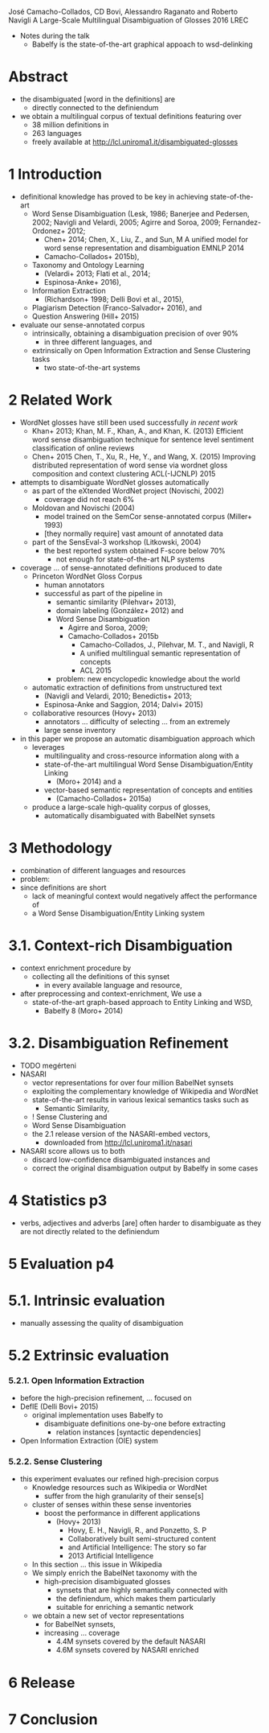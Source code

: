 José Camacho-Collados, CD Bovi, Alessandro Raganato and Roberto Navigli
A Large-Scale Multilingual Disambiguation of Glosses
2016 LREC

* Notes during the talk
  * Babelfy is the state-of-the-art graphical appoach to wsd-delinking

# Abstract

* the disambiguated [word in the definitions] are
  * directly connected to the definiendum
* we obtain a multilingual corpus of textual definitions featuring over
  * 38 million definitions in
  * 263 languages
  * freely available at http://lcl.uniroma1.it/disambiguated-glosses

# 1 Introduction

* definitional knowledge has proved to be key in achieving state-of-the-art
  * Word Sense Disambiguation
    (Lesk, 1986; Banerjee and Pedersen, 2002; Navigli and Velardi, 2005;
     Agirre and Soroa, 2009; Fernandez-Ordonez+ 2012;
    * Chen+ 2014;
      Chen, X., Liu, Z., and Sun, M
      A unified model for word sense representation and disambiguation
      EMNLP 2014
    * Camacho-Collados+ 2015b),
  * Taxonomy and Ontology Learning
    * (Velardi+ 2013; Flati et al., 2014;
    * Espinosa-Anke+ 2016),
  * Information Extraction
    * (Richardson+ 1998; Delli Bovi et al., 2015),
  * Plagiarism Detection (Franco-Salvador+ 2016), and
  * Question Answering (Hill+ 2015)
* evaluate our sense-annotated corpus
  * intrinsically, obtaining a disambiguation precision of over 90%
    * in three different languages, and
  * extrinsically on Open Information Extraction and Sense Clustering tasks
    * two state-of-the-art systems

# 2 Related Work

* WordNet glosses have still been used successfully _in recent work_
  * Khan+ 2013;
    Khan, M. F., Khan, A., and Khan, K. (2013)
    Efficient word sense disambiguation technique
      for sentence level sentiment classification of online reviews
  * Chen+ 2015
    Chen, T., Xu, R., He, Y., and Wang, X. (2015)
    Improving distributed representation of word sense
      via wordnet gloss composition and context clustering
    ACL(-IJCNLP) 2015
* attempts to disambiguate WordNet glosses automatically
  * as part of the eXtended WordNet project (Novischi, 2002)
    * coverage did not reach 6%
  * Moldovan and Novischi (2004)
    * model trained on the SemCor sense-annotated corpus (Miller+ 1993)
    * [they normally require] vast amount of annotated data
  * part of the SensEval-3 workshop (Litkowski, 2004)
    * the best reported system obtained F-score below 70%
      * not enough for state-of-the-art NLP systems
* coverage ... of sense-annotated definitions produced to date
  * Princeton WordNet Gloss Corpus
    * human annotators
    * successful as part of the pipeline in
      * semantic similarity (Pilehvar+ 2013),
      * domain labeling (González+ 2012) and
      * Word Sense Disambiguation
        * Agirre and Soroa, 2009;
        * Camacho-Collados+ 2015b
          * Camacho-Collados, J., Pilehvar, M. T., and Navigli, R
          * A unified multilingual semantic representation of concepts
          * ACL 2015
      * problem: new encyclopedic knowledge about the world
  * automatic extraction of definitions from unstructured text
    * (Navigli and Velardi, 2010; Benedictis+ 2013;
    * Espinosa-Anke and Saggion, 2014; Dalvi+ 2015)
  * collaborative resources (Hovy+ 2013)
    * annotators ... difficulty of selecting ...  from an extremely
    * large sense inventory
* in this paper we propose an automatic disambiguation approach which
  * leverages
    * multilinguality and cross-resource information along with a
    * state-of-the-art multilingual Word Sense Disambiguation/Entity Linking
      * (Moro+ 2014) and a
    * vector-based semantic representation of concepts and entities
      * (Camacho-Collados+ 2015a)
  * produce a large-scale high-quality corpus of glosses,
    * automatically disambiguated with BabelNet synsets

# 3 Methodology

* combination of different languages and resources
* problem:
* since definitions are short
  * lack of meaningful context would negatively affect the performance of
  * a Word Sense Disambiguation/Entity Linking system

# 3.1.  Context-rich Disambiguation

* context enrichment procedure by
  * collecting all the definitions of this synset
    * in every available language and resource,
* after preprocessing and context-enrichment, We use a
  * state-of-the-art graph-based approach to Entity Linking and WSD,
    * Babelfy 8 (Moro+ 2014)

# 3.2.  Disambiguation Refinement

* TODO megérteni
* NASARI
  * vector representations for over four million BabelNet synsets
  * exploiting the complementary knowledge of Wikipedia and WordNet
  * state-of-the-art results in various lexical semantics tasks such as
    * Semantic Similarity,
  *   ! Sense Clustering and
    * Word Sense Disambiguation
  * the 2.1 release version of the NASARI-embed vectors,
    * downloaded from http://lcl.uniroma1.it/nasari
* NASARI score allows us to both
  * discard low-confidence disambiguated instances and
  * correct the original disambiguation output by Babelfy in some cases

# 4 Statistics p3

* verbs, adjectives and adverbs [are] often harder to disambiguate
  as they are not directly related to the definiendum

# 5 Evaluation p4

# 5.1.  Intrinsic evaluation

* manually assessing the quality of disambiguation

# 5.2 Extrinsic evaluation

### 5.2.1. Open Information Extraction

* before the high-precision refinement, ... focused on
* DefIE (Delli Bovi+ 2015)
  * original implementation uses Babelfy to
    * disambiguate definitions one-by-one before extracting
      * relation instances [syntactic dependencies]
* Open Information Extraction (OIE) system

### 5.2.2. Sense Clustering

* this experiment evaluates our refined high-precision corpus
  * Knowledge resources such as Wikipedia or WordNet
    * suffer from the high granularity of their sense[s]
  * cluster of senses within these sense inventories
    * boost the performance in different applications
      * (Hovy+ 2013)
        * Hovy, E. H., Navigli, R., and Ponzetto, S. P
        * Collaboratively built semi-structured content
        * and Artificial Intelligence: The story so far
        * 2013 Artificial Intelligence
  * In this section ... this issue in Wikipedia
  * We simply enrich the BabelNet taxonomy with the
    * high-precision disambiguated glosses
      * synsets that are highly semantically connected with
      * the definiendum, which makes them particularly
      * suitable for enriching a semantic network
  * we obtain a new set of vector representations
    * for BabelNet synsets,
    * increasing ... coverage
      * 4.4M synsets covered by the default NASARI
      * 4.6M synsets covered by NASARI enriched

# 6 Release

# 7 Conclusion
